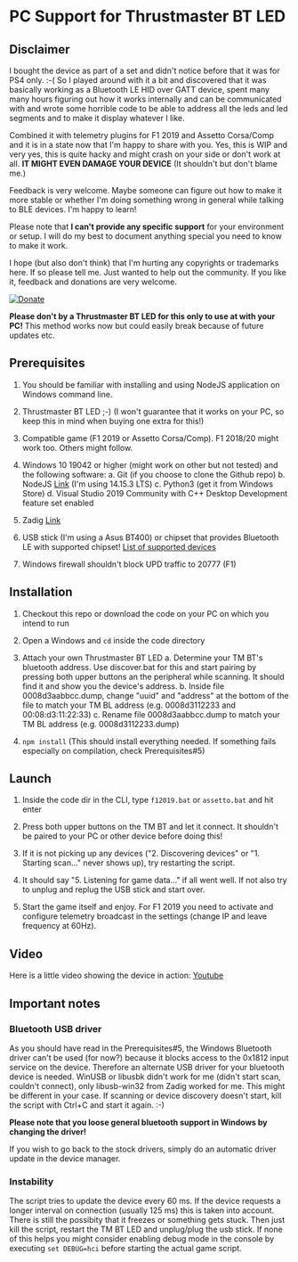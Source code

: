 
  

  

# PC Support for Thrustmaster BT LED

  

  

  

## Disclaimer

  

I bought the device as part of a set and didn't notice before that it was for PS4 only. :-( So I played around with it a bit and discovered that it was basically working as a Bluetooth LE HID over GATT device, spent many many hours figuring out how it works internally and can be communicated with and wrote some horrible code to be able to address all the leds and led segments and to make it display whatever I like.

  

Combined it with telemetry plugins for F1 2019 and Assetto Corsa/Comp and it is in a state now that I'm happy to share with you. Yes, this is WIP and very yes, this is quite hacky and might crash on your side or don't work at all. **IT MIGHT EVEN DAMAGE YOUR DEVICE** (It shouldn't but don't blame me.)

  

  

Feedback is very welcome. Maybe someone can figure out how to make it more stable or whether I'm doing something wrong in general while talking to BLE devices. I'm happy to learn!

  

  

Please note that **I can't provide any specific support** for your environment or setup. I will do my best to document anything special you need to know to make it work.

  

  

I hope (but also don't think) that I'm hurting any copyrights or trademarks here. If so please tell me. Just wanted to help out the community. If you like it, feedback and donations are very welcome.

  

  

[![Donate](https://img.shields.io/badge/Donate-PayPal-green.svg)](https://www.paypal.com/paypalme/mplutka/5)

  

  

**Please don't by a Thrustmaster BT LED for this only to use at with your PC!** This method works now but could easily break because of future updates etc.

  

  

## Prerequisites

  

1. You should be familiar with installing and using NodeJS application on Windows command line.

  

2. Thrustmaster BT LED ;-) (I won't guarantee that it works on your PC, so keep this in mind when buying one extra for this!)

  

3. Compatible game (F1 2019 or Assetto Corsa/Comp). F1 2018/20 might work too. Others might follow.

  

4. Windows 10 19042 or higher (might work on other but not tested) and the following software:
	a. Git (if you choose to clone the Github repo)
	b. NodeJS [Link](https://nodejs.org/de/download/) (I'm using 14.15.3 LTS)
	c. Python3 (get it from Windows Store)
	d. Visual Studio 2019 Community with C++ Desktop Development feature set enabled


5. Zadig [Link](https://zadig.akeo.ie/)

  

6. USB stick (I'm using a Asus BT400) or chipset that provides Bluetooth LE with supported chipset! [List of supported devices](https://github.com/abandonware/node-bluetooth-hci-socket#windows)

  

7. Windows firewall shouldn't block UPD traffic to 20777 (F1)

  

  

## Installation

  

  

1. Checkout this repo or download the code on your PC on which you intend to run

  

2. Open a Windows and `cd` inside the code directory

  

3. Attach your own Thrustmaster BT LED
	a. Determine your TM BT's bluetooth address. Use discover.bat for this and start pairing by pressing both upper buttons an the peripheral while scanning. It should find it and show you the device's address.
	b. Inside file 0008d3aabbcc.dump, change "uuid" and "address" at the bottom of the file to match your TM BL address (e.g. 0008d3112233 and 00:08:d3:11:22:33)
	c. Rename file 0008d3aabbcc.dump to match your TM BL address (e.g. 0008d3112233.dump)

4.  `npm install` (This should install everything needed. If something fails especially on compilation, check Prerequisites#5)

  

  

## Launch

  

1. Inside the code dir in the CLI, type `f12019.bat` or `assetto.bat` and hit enter

  

2. Press both upper buttons on the TM BT and let it connect. It shouldn't be paired to your PC or other device before doing this!

  

3. If it is not picking up any devices ("2. Discovering devices" or "1. Starting scan..." never shows up), try restarting the script.

  

4. It should say "5. Listening for game data..." if all went well. If not also try to unplug and replug the USB stick and start over.

  

5. Start the game itself and enjoy. For F1 2019 you need to activate and configure telemetry broadcast in the settings (change IP and leave frequency at 60Hz).


## Video

Here is a little video showing the device in action: [Youtube](https://www.youtube.com/watch?v=Bq8g9qwUAUw)
  

  

## Important notes

  

  

### Bluetooth USB driver

  

As you should have read in the Prerequisites#5, the Windows Bluetooth driver can't be used (for now?) because it blocks access to the 0x1812 input service on the device. Therefore an alternate USB driver for your bluetooth device is needed. WinUSB or libusbk didn't work for me (didn't start scan, couldn't connect), only libusb-win32 from Zadig worked for me. This might be different in your case. If scanning or device discovery doesn't start, kill the script with Ctrl+C and start it again. :-)

  

**Please note that you loose general bluetooth support in Windows by changing the driver!**

  

If you wish to go back to the stock drivers, simply do an automatic driver update in the device manager.

  

### Instability

  

The script tries to update the device every 60 ms. If the device requests a longer interval on connection (usually 125 ms) this is taken into account. There is still the possibity that it freezes or something gets stuck. Then just kill the script, restart the TM BT LED and unplug/plug the usb stick.
If none of this helps you might consider enabling debug mode in the console by executing `set DEBUG=hci` before starting the actual game script.